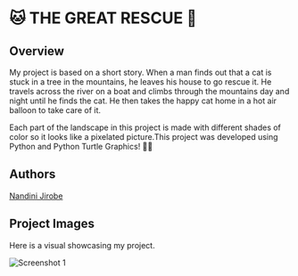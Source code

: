# 🐱 THE GREAT RESCUE 🦸

## Overview
My project is based on a short story. When a man finds out that a cat is stuck in a tree in the mountains, he leaves his house to go rescue it. He travels across the river on a boat and climbs through the mountains day and night until he finds the cat. He then takes the happy cat home in a hot air balloon to take care of it.

Each part of the landscape in this project is made with different shades of color so it looks like a pixelated picture.This project was developed using Python and Python Turtle Graphics! 🐍🐢

## Authors
[Nandini Jirobe](https://github.com/nandinijirobe)

## Project Images
Here is a visual showcasing my project.

<p >
  <img src="project_picture.gif" alt="Screenshot 1" style= margin: 10px;">
</p>
